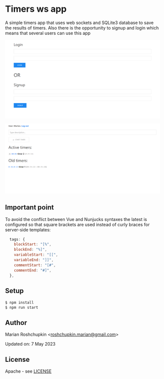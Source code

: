 # Timers ws app
A simple timers app that uses web sockets and SQLite3 database
to save the results of timers. Also there is the opportunity to
signup and login which means that several users can use this app

![Signup/Login](screenshots/preview1.png)

![Preview](screenshots/preview2.png)

## Important point
To avoid the conflict between Vue and Nunjucks syntaxes the latest is
configured so that square brackets are used instead of curly braces
for server-side templates:

```js
  tags: {
    blockStart: "[%",
    blockEnd: "%]",
    variableStart: "[[",
    variableEnd: "]]",
    commentStart: "[#",
    commentEnd: "#]",
  },
```

## Setup
```
$ npm install
$ npm run start
```

## Author
Marian Roshchupkin &lt;roshchupkin.marian@gmail.com&gt;

Updated on: 7 May 2023

## License
Apache - see [LICENSE](LICENSE)
